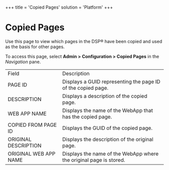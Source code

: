 +++
title = 'Copied Pages'
solution = 'Platform'
+++

# Copied Pages

<div class="use">

Use this page to view which pages in the DSP® have been copied and used
as the basis for other pages.

</div>

To access this page, select **Admin \> Configuration \> Copied Pages**
in the *Navigation*
pane.

|                       |                                                                    |
| --------------------- | ------------------------------------------------------------------ |
| Field                 | Description                                                        |
| PAGE ID               | Displays a GUID representing the page ID of the copied page.       |
| DESCRIPTION           | Displays a description of the copied page.                         |
| WEB APP NAME          | Displays the name of the WebApp that has the copied page.          |
| COPIED FROM PAGE ID   | Displays the GUID of the copied page.                              |
| ORIGINAL DESCRIPTION  | Displays the description of the original page.                     |
| ORIGINAL WEB APP NAME | Displays the name of the WebApp where the original page is stored. |
